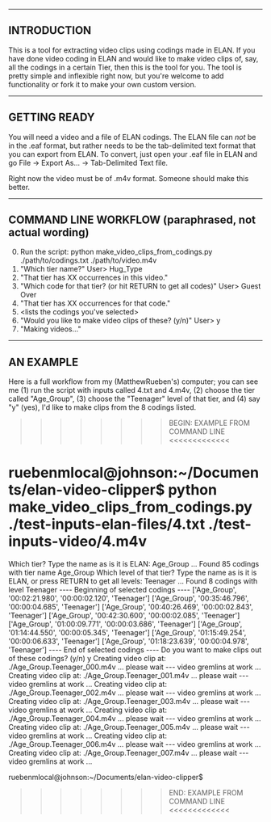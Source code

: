 --------------
INTRODUCTION
--------------
This is a tool for extracting video clips using codings made in ELAN. If you have done video coding in ELAN and would like to make video clips of, say, all the codings in a certain Tier, then this is the tool for you. The tool is pretty simple and inflexible right now, but you're welcome to add functionality or fork it to make your own custom version. 


--------------
GETTING READY
--------------
You will need a video and a file of ELAN codings. The ELAN file can *not* be in the .eaf format, but rather needs to be the tab-delimited text format that you can export from ELAN. To convert, just open your .eaf file in ELAN and go File -> Export As... -> Tab-Delimited Text file.

Right now the video must be of .m4v format. Someone should make this better.


--------------
COMMAND LINE WORKFLOW (paraphrased, not actual wording)
--------------
 0. Run the script: python make_video_clips_from_codings.py ./path/to/codings.txt ./path/to/video.m4v
 1. "Which tier name?" User> Hug_Type
 2. "That tier has XX occurrences in this video."
 3. "Which code for that tier? (or hit RETURN to get all codes)" User> Guest Over
 4. "That tier has XX occurrences for that code."
 5. <lists the codings you've selected>
 6. "Would you like to make video clips of these? (y/n)" User> y
 7. "Making videos..." 


--------------
AN EXAMPLE
--------------
Here is a full workflow from my (MatthewRueben's) computer; you can see me (1) run the script with inputs called 4.txt and 4.m4v, (2) choose the tier called "Age_Group", (3) choose the "Teenager" level of that tier, and (4) say "y" (yes), I'd like to make clips from the 8 codings listed. 


>>>>>>>> BEGIN: EXAMPLE FROM COMMAND LINE <<<<<<<<<<<<<

ruebenmlocal@johnson:~/Documents/elan-video-clipper$ python make_video_clips_from_codings.py ./test-inputs-elan-files/4.txt ./test-inputs-video/4.m4v
=====================================================
Which tier? Type the name as is it is ELAN: Age_Group
...
Found 85 codings with tier name Age_Group
Which level of that tier? Type the name as is it is ELAN, or press RETURN to get all levels: Teenager
...
Found 8 codings with level Teenager
---- Beginning of selected codings ----
['Age_Group', '00:02:21.980', '00:00:02.120', 'Teenager']
['Age_Group', '00:35:46.796', '00:00:04.685', 'Teenager']
['Age_Group', '00:40:26.469', '00:00:02.843', 'Teenager']
['Age_Group', '00:42:30.600', '00:00:02.085', 'Teenager']
['Age_Group', '01:00:09.771', '00:00:03.686', 'Teenager']
['Age_Group', '01:14:44.550', '00:00:05.345', 'Teenager']
['Age_Group', '01:15:49.254', '00:00:06.633', 'Teenager']
['Age_Group', '01:18:23.639', '00:00:04.978', 'Teenager']
---- End of selected codings ----
Do you want to make clips out of these codings? (y/n) y
Creating video clip at:  ./Age_Group.Teenager_000.m4v
... please wait --- video gremlins at work ...
Creating video clip at:  ./Age_Group.Teenager_001.m4v
... please wait --- video gremlins at work ...
Creating video clip at:  ./Age_Group.Teenager_002.m4v
... please wait --- video gremlins at work ...
Creating video clip at:  ./Age_Group.Teenager_003.m4v
... please wait --- video gremlins at work ...
Creating video clip at:  ./Age_Group.Teenager_004.m4v
... please wait --- video gremlins at work ...
Creating video clip at:  ./Age_Group.Teenager_005.m4v
... please wait --- video gremlins at work ...
Creating video clip at:  ./Age_Group.Teenager_006.m4v
... please wait --- video gremlins at work ...
Creating video clip at:  ./Age_Group.Teenager_007.m4v
... please wait --- video gremlins at work ...

ruebenmlocal@johnson:~/Documents/elan-video-clipper$

>>>>>>>> END: EXAMPLE FROM COMMAND LINE <<<<<<<<<<<<<
